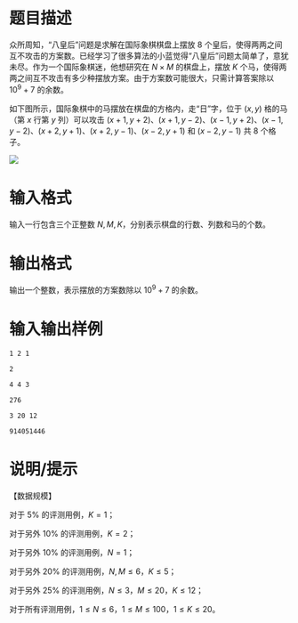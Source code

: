# 题目描述

众所周知，“八皇后”问题是求解在国际象棋棋盘上摆放 $8$ 个皇后，使得两两之间互不攻击的方案数。已经学习了很多算法的小蓝觉得“八皇后”问题太简单了，意犹未尽。作为一个国际象棋迷，他想研究在 $N \times M$ 的棋盘上，摆放 $K$ 个马，使得两两之间互不攻击有多少种摆放方案。由于方案数可能很大，只需计算答案除以 ${10}^9+7$ 的余数。

如下图所示，国际象棋中的马摆放在棋盘的方格内，走“日”字，位于 $(x,y)$ 格的马（第 $x$ 行第 $y$ 列）可以攻击 $(x+1,y+2)$、$(x+1,y-2)$、$(x-1,y+2)$、$(x-1,y-2)$、$(x+2,y+1)$、$(x+2,y-1)$、$(x-2,y+1)$ 和 $(x-2,y-1)$ 共 $8$ 个格子。

![](file://chess.jpg)

# 输入格式

输入一行包含三个正整数 $N,M,K$，分别表示棋盘的行数、列数和马的个数。

# 输出格式

输出一个整数，表示摆放的方案数除以 ${10}^9+7$ 的余数。

# 输入输出样例

```input1
1 2 1
```

```output1
2
```

```input2
4 4 3
```

```output2
276
```

```input3
3 20 12
```

```output3
914051446
```

# 说明/提示

【数据规模】

对于 $5 \%$ 的评测用例，$K=1$；

对于另外 $10 \%$ 的评测用例，$K=2$；

对于另外 $10 \%$ 的评测用例，$N=1$；

对于另外 $20 \%$ 的评测用例，$N,M \leq 6$，$K \leq 5$；

对于另外 $25 \%$ 的评测用例，$N \leq 3$，$M \leq 20$，$K \leq 12$；

对于所有评测用例，$1 \leq N \leq 6$，$1 \leq M \leq 100$，$1 \leq K \leq 20$。

